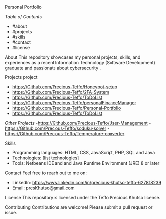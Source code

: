 Personal Portfolio

*Table of Contents*
- #about
- #projects
- #skills
- #contact
- #license

About
This repository showcases my personal projects, skills, and experiences as a recent Information Technology (Software Development) graduate and passionate about cybersecurity .

Projects project
- https://Github.com/Precious-Teffo/Honeypot-setup
- https://Github.com/Precious-Teffo/2FA-System
- https://Github.com/Precious-Teffo/ToDoList
- https://Github.com/Precious-Teffo/personalFinanceManager
- https://Github.com/Precious-Teffo/Personal-Portfolio
- https://Github.com/Precious-Teffo/ToDoList

*Other Projects*
-https://Github.com/Precious-Teffo/User-Management
-https://Github.com/Precious-Teffo/soduku-solver
-https://Github.com/Precious-Teffo/Temperature-converter


Skills
- Programming languages: HTML, CSS, JavaScript, PHP, SQL and Java 
- Technologies: [list technologies]
- Tools: Netbeans IDE and  and Java Runtime Environment (JRE) 8 or later

Contact
Feel free to reach out to me on:

- LinkedIn: https://www.linkedin.com/in/precious-khutso-teffo-627818239
- Email: prcsKhutso@gmail.com

License
This repository is licensed under the Teffo Precious Khutso license.

Contributing
Contributions are welcome! Please submit a pull request or issue.
